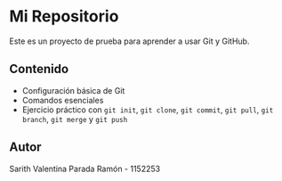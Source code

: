 # Mi Repositorio  

Este es un proyecto de prueba para aprender a usar Git y GitHub.  

## Contenido  
- Configuración básica de Git  
- Comandos esenciales  
- Ejercicio práctico con `git init`, `git clone`, `git commit`, `git pull`, `git branch`, `git merge` y `git push`  

## Autor  

Sarith Valentina Parada Ramón - 1152253
